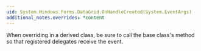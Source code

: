 ```yaml
---
uid: System.Windows.Forms.DataGrid.OnHandleCreated(System.EventArgs)
additional_notes.overrides: *content
---
```


<p>When overriding <xref href="System.Windows.Forms.DataGrid.OnHandleCreated(System.EventArgs)"></xref> in a derived class, be sure to call the base class's <xref href="System.Windows.Forms.DataGrid.OnHandleCreated(System.EventArgs)"></xref> method so that registered delegates receive the event.</p>


